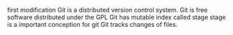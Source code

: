 first modification
Git is a distributed version control system.
Git is free software distributed under the GPL
Git has mutable index called stage
stage is a important conception for git
Git tracks changes of files.